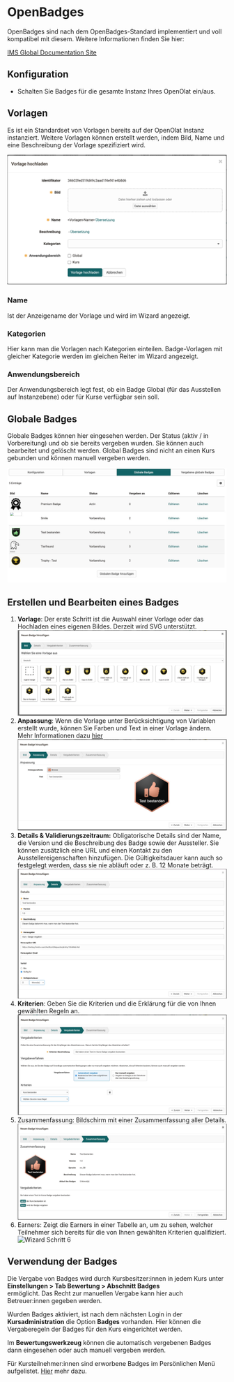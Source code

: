 # OpenBadges

OpenBadges sind nach dem OpenBadges-Standard implementiert und voll kompatibel mit diesem.
Weitere Informationen finden Sie hier:

[IMS Global Documentation Site](https://www.imsglobal.org/activity/openbadges)

## Konfiguration

* Schalten Sie Badges für die gesamte Instanz Ihres OpenOlat ein/aus.

## Vorlagen

Es ist ein Standardset von Vorlagen bereits auf der OpenOlat Instanz instanziert. Weitere Vorlagen können  erstellt werden, indem  Bild, Name und eine Beschreibung der Vorlage spezifiziert wird.

![Templateansicht](assets/badges-admin-global-templates.de.jpg)

### Name

Ist der Anzeigename der Vorlage und wird im Wizard angezeigt.

### Kategorien

Hier kann man die Vorlagen nach Kategorien einteilen. Badge-Vorlagen mit gleicher Kategorie werden im gleichen Reiter im Wizard angezeigt.

### Anwendungsbereich

Der Anwendungsbereich legt fest, ob ein Badge Global (für das Ausstellen auf Instanzebene) oder für Kurse verfügbar sein soll.

## Globale Badges

Globale Badges können hier eingesehen werden. Der Status (aktiv / in Vorbereitung) und ob sie bereits vergeben wurden. Sie können auch bearbeitet und gelöscht werden. Global Badges sind nicht an einen Kurs gebunden und können manuell vergeben werden.

![Global Badges](assets/badges-admin-global.de.jpg)

## Erstellen und Bearbeiten eines Badges

1. **Vorlage**: Der erste Schritt ist die Auswahl einer Vorlage oder das Hochladen eines eigenen Bildes. Derzeit wird SVG unterstützt.
![Wizard Schritt 1](assets/badges-wizard-1.de.jpg)
2. **Anpassung**: Wenn die Vorlage unter Berücksichtigung von Variablen erstellt wurde, können Sie Farben und Text in einer Vorlage ändern. Mehr Informationen dazu [hier](Link)
![Wizard Schritt 2](assets/badges-wizard-2.de.jpg)
3. **Details & Validierungszeitraum:** Obligatorische Details sind der Name, die Version und die Beschreibung des Badge sowie der Aussteller. Sie können zusätzlich eine URL und einen Kontakt zu den Ausstellereigenschaften hinzufügen. Die Gültigkeitsdauer kann auch so festgelegt werden, dass sie nie abläuft oder z. B. 12 Monate beträgt.
![Wizard Schritt 3](assets/badges-wizard-3.de.jpg)
4. **Kriterien**: Geben Sie die Kriterien und die Erklärung für die von Ihnen gewählten Regeln an.
![Wizard Schritt 4](assets/badges-wizard-4.de.jpg)
5. Zusammenfassung: Bildschirm mit einer Zusammenfassung aller Details.
![Wizard Schritt 5](assets/badges-wizard-5.de.jpg)
6. Earners: Zeigt die Earners in einer Tabelle an, um zu sehen, welcher Teilnehmer sich bereits für die von Ihnen gewählten Kriterien qualifiziert.
![Wizard Schritt 6](assets/badges-wizard-6.de.jpg)

## Verwendung der Badges

Die Vergabe von Badges wird durch Kursbesitzer:innen in jedem Kurs unter<br>
**Einstellungen > Tab Bewertung > Abschnitt Badges** <br>
ermöglicht. Das Recht zur manuellen Vergabe kann hier auch Betreuer:innen gegeben werden.

Wurden Badges aktiviert, ist nach dem nächsten Login in der **Kursadministration** die Option **Badges** vorhanden. Hier können die Vergaberegeln der Badges für den Kurs eingerichtet werden.

Im **Bewertungswerkzeug** können die automatisch vergebenen Badges dann eingesehen oder auch manuell vergeben werden.

Für Kursteilnehmer:innen sind erworbene Badges im Persönlichen Menü aufgelistet. [Hier](https://docs.openolat.org/de/manual_user/personal_menu/OpenBadges) mehr dazu.
